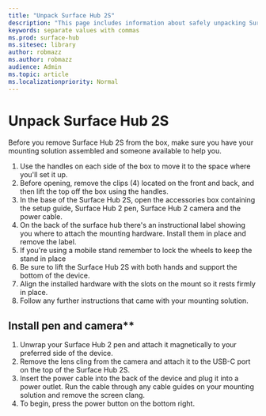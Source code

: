 ```yaml
---
title: "Unpack Surface Hub 2S"
description: "This page includes information about safely unpacking Surface Hub 2S."
keywords: separate values with commas
ms.prod: surface-hub
ms.sitesec: library
author: robmazz
ms.author: robmazz
audience: Admin
ms.topic: article
ms.localizationpriority: Normal
---
```


# Unpack Surface Hub 2S

Before you remove Surface Hub 2S from the box, make sure you have your mounting solution assembled and someone available to help you.

1. Use the handles on each side of the box to move it to the space where you'll set it up.
2. Before opening, remove the clips (4) located on the front and back, and then lift the top off the box using the handles.
3. In the base of the Surface Hub 2S, open the accessories box containing the setup guide, Surface Hub 2 pen, Surface Hub 2 camera and the power cable.
4. On the back of the surface hub there's an instructional label showing you where to attach the mounting hardware. Install them in place and remove the label.
5. If you're using a mobile stand remember to lock the wheels to keep the stand in place
6. Be sure to lift the Surface Hub 2S with both hands and support the bottom of the device.
7. Align the installed hardware with the slots on the mount so it rests firmly in place.
8. Follow any further instructions that came with your mounting solution.

## Install pen and camera**

1. Unwrap your Surface Hub 2 pen and attach it magnetically to your preferred side of the device.
2. Remove the lens cling from the camera and attach it to the USB-C port on the top of the Surface Hub 2S.
3. Insert the power cable into the back of the device and plug it into a power outlet. Run the cable through any cable guides on your mounting solution and remove the screen clang.
4. To begin, press the power button on the bottom right.

